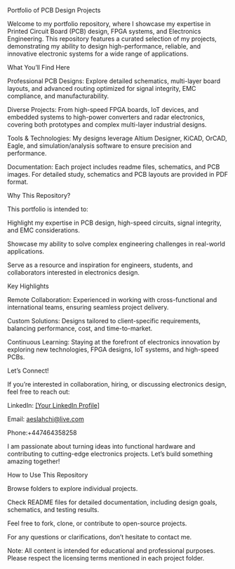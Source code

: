 Portfolio of PCB Design Projects

Welcome to my portfolio repository, where I showcase my expertise in Printed Circuit Board (PCB) design, FPGA systems, and Electronics Engineering. This repository features a curated selection of my projects, demonstrating my ability to design high-performance, reliable, and innovative electronic systems for a wide range of applications.

What You’ll Find Here

Professional PCB Designs: Explore detailed schematics, multi-layer board layouts, and advanced routing optimized for signal integrity, EMC compliance, and manufacturability.

Diverse Projects: From high-speed FPGA boards, IoT devices, and embedded systems to high-power converters and radar electronics, covering both prototypes and complex multi-layer industrial designs.

Tools & Technologies: My designs leverage Altium Designer, KiCAD, OrCAD, Eagle, and simulation/analysis software to ensure precision and performance.

Documentation: Each project includes readme files, schematics, and PCB images. For detailed study, schematics and PCB layouts are provided in PDF format.

Why This Repository?

This portfolio is intended to:

Highlight my expertise in PCB design, high-speed circuits, signal integrity, and EMC considerations.

Showcase my ability to solve complex engineering challenges in real-world applications.

Serve as a resource and inspiration for engineers, students, and collaborators interested in electronics design.

Key Highlights

Remote Collaboration: Experienced in working with cross-functional and international teams, ensuring seamless project delivery.

Custom Solutions: Designs tailored to client-specific requirements, balancing performance, cost, and time-to-market.

Continuous Learning: Staying at the forefront of electronics innovation by exploring new technologies, FPGA designs, IoT systems, and high-speed PCBs.

Let’s Connect!

If you’re interested in collaboration, hiring, or discussing electronics design, feel free to reach out:

LinkedIn: [[Your LinkedIn Profile]](https://www.linkedin.com/in/amirhosein-eslahchi/)

Email: aeslahchi@live.com

Phone:+447464358258

I am passionate about turning ideas into functional hardware and contributing to cutting-edge electronics projects. Let’s build something amazing together!

How to Use This Repository

Browse folders to explore individual projects.

Check README files for detailed documentation, including design goals, schematics, and testing results.

Feel free to fork, clone, or contribute to open-source projects.

For any questions or clarifications, don’t hesitate to contact me.

Note: All content is intended for educational and professional purposes. Please respect the licensing terms mentioned in each project folder.
